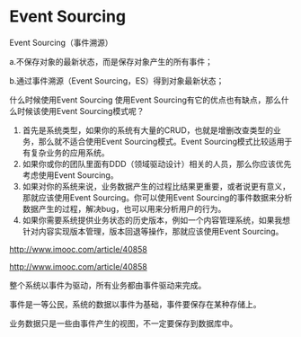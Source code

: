 
# Event Sourcing

Event Sourcing（事件溯源）

a.不保存对象的最新状态，而是保存对象产生的所有事件；

b.通过事件溯源（Event Sourcing，ES）得到对象最新状态；

什么时候使用Event Sourcing
使用Event Sourcing有它的优点也有缺点，那么什么时候该使用Event Sourcing模式呢？

1. 首先是系统类型，如果你的系统有大量的CRUD，也就是增删改查类型的业务，那么就不适合使用Event Sourcing模式。Event Sourcing模式比较适用于有复杂业务的应用系统。
2. 如果你或你的团队里面有DDD（领域驱动设计）相关的人员，那么你应该优先考虑使用Event Sourcing。
3. 如果对你的系统来说，业务数据产生的过程比结果更重要，或者说更有意义，那就应该使用Event Sourcing。你可以使用Event Sourcing的事件数据来分析数据产生的过程，解决bug，也可以用来分析用户的行为。
4. 如果你需要系统提供业务状态的历史版本，例如一个内容管理系统，如果我想针对内容实现版本管理，版本回退等操作，那就应该使用Event Sourcing。


http://www.imooc.com/article/40858

http://www.imooc.com/article/40858

整个系统以事件为驱动，所有业务都由事件驱动来完成。

事件是一等公民，系统的数据以事件为基础，事件要保存在某种存储上。

业务数据只是一些由事件产生的视图，不一定要保存到数据库中。

